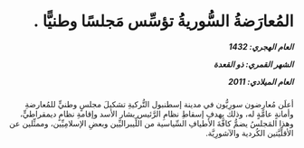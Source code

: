 <h1 dir="rtl">المُعارَضةُ السُّوريةُ تؤسِّس مَجلسًا وطنيًّا .</h1>

<h5 dir="rtl">العام الهجري:  1432

الشهر القمري: ذو القعدة

العام الميلادي: 2011</h5>

<p dir="rtl">أعلَن مُعارِضون سورِيُّون في مدينة إسطنبول التُّركيةِ تشكيلَ مجلسٍ وطنيٍّ للمُعارضةِ وأمانةٍ عامَّةٍ له، وذلك بهدفِ إسقاطِ نظامِ الرَّئيس بشار الأسد وإقامةِ نظامٍ ديمقراطيٍّ، وهذا المَجلسُ يضمُّ كافَّةَ الأطيافِ السِّياسية من اللِّيبراليِّين وبعضِ الإسلامِيِّين، وممثِّلين عن الأقلِّيَّتين الكُردية والآشورِيَّة.</p></br>
